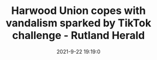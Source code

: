 ---
"title": "Harwood Union copes with vandalism sparked by TikTok challenge - Rutland Herald"
"date": "2021-9-22 19:19:0"
"feed_name": "GOOGLENEWSCONSTRUCTION"
"feed_website": "https://news.google.com/search?q=construction%2Bincident&hl=en-US&gl=US&ceid=US:en"
"feed_rss": "https://news.google.com/rss/search?q=construction%2Bincident&hl=en-US&gl=US&ceid=US:en"
"link": "https://www.rutlandherald.com/news/local/harwood-union-copes-with-vandalism-sparked-by-tiktok-challenge/article_0633c609-a19d-5a24-9cff-010b4bbe5aa7.html"
"file": "_posts/2021-1-1-9141b156ff9379f7ee3a566e6c6560ddf627d142.md"
"accident": "0"
"drilling": "0"
"dead": "0"
"injured": "0"
"where": "unknown site"
---